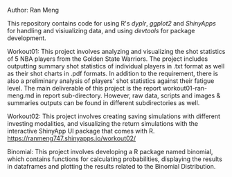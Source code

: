 Author: Ran Meng

This repository contains code for using R's *dyplr*, *ggplot2* and *ShinyApps* for handling and visiualizing data, and using *devtools* for package development. 

Workout01: This project involves analyzing and visualizing the shot statistics of 5 NBA players from the Golden State Warriors. The project includes outputting summary shot statistics of individual players in .txt format as well as their shot charts in .pdf formats. In addition to the requirement, there is also a preliminary analysis of players' shot statistics against their fatigue level. The main deliverable of this project is the report workout01-ran-meng.md in report sub-directory. However, raw data, scripts and images & summaries outputs can be found in different subdirectories as well.

Workout02: This project involves creating saving simulations with different investing modalities, and visualizing the return simulations with the interactive ShinyApp UI package that comes with R.
https://ranmeng747.shinyapps.io/workout02/

Binomial: This project involves developing a R package named binomial, which contains functions for calculating probabilities, displaying the results in dataframes and plotting the results related to the Binomial Distribution.

